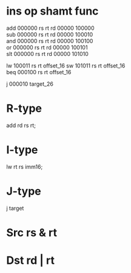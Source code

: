 # ins   op                      shamt       func
add     000000    rs  rt  rd    00000       100000  
sub     000000    rs  rt  rd    00000       100010  
and     000000    rs  rt  rd    00000       100100  
or      000000    rs  rt  rd    00000       100101  
slt     000000    rs  rt  rd    00000       101010

lw      100011    rs  rt            offset_16
sw      101011    rs  rt            offset_16       
beq     000100    rs  rt            offset_16

j       000010              target_26



# R-type
add         rd      rs      rt;
# I-type
lw          rt      rs      imm16;
# J-type
j           target



# Src   rs & rt
# Dst   rd | rt